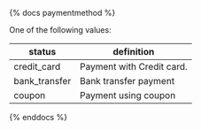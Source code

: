 {% docs paymentmethod %}

One of the following values: 

| status         | definition                                       |
|----------------|--------------------------------------------------|
| credit_card    | Payment with Credit card.                        |
| bank_transfer  | Bank transfer payment                            |
| coupon         | Payment using coupon                             |


{% enddocs %}